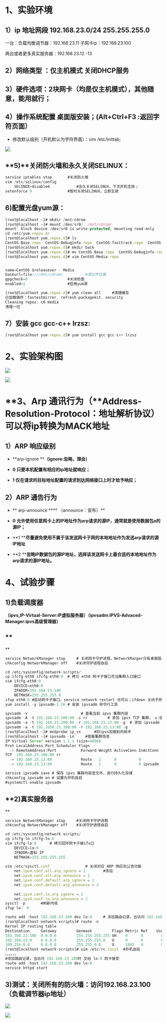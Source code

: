 # **1、实验环境**

## **1）ip 地址网段  192.168.23.0/24		255.255.255.0**

一台：负载均衡调节器：192.168.23.11      子网卡ip：192.168.23.100

两台或者更多真实服务器：192.168.23.12  -13

## **2）网络类型 ：仅主机模式   关闭DHCP服务**

## **3）硬件选项：2块网卡（均是仅主机模式），其他随意，能用就行；**

## **4）操作系统配置	桌面版安装；(Alt+Ctrl+F3 :返回字符页面）**

- 修改默认级别（开机默认为字符界面）：vim /etc/inittab;

![](images/WEBRESOURCEfec8540686253d2def4c2aabd055a724截图.png)

## **5)****关闭防火墙和永久关闭SELINUX：**

```javascript
service iptables stop		#关闭防火墙
vim /etc/selinux/config
    SELINUX=disabled			#永久关闭SELINUX，下次开机生效；
setenforce 0				#暂时关闭SELINUX，立即生效
```

## **6)配置光盘yum源：**

```javascript
[root@localhost ~]# mkdir /mnt/cdrom
[root@localhost ~]# mount /dev/sr0/  /mnt/cdrom/
mount: block device /dev/sr0 is write-protected, mounting read-only
cd /etc/yum.repos.d/
[root@localhost yum.repos.d]# ls
CentOS-Base.repo  CentOS-Debuginfo.repo  CentOS-fasttrack.repo  CentOS-Media.repo  CentOS-Vault.repo
[root@localhost yum.repos.d]# mkdir back
[root@localhost yum.repos.d]# mv CentOS-Base.repo  CentOS-Debuginfo.repo CentOS-fasttrack.repo CentOS-Vault.repo ./back/
[root@localhost yum.repos.d]# vim CentOS-Media.repo 
name=CentOS-$releasever - Media
baseurl=file:///mnt/cdrom/			#源文件位置
gpgcheck=0					#关闭检查
enabled=1					#启用yum源

[root@localhost yum.repos.d]# yum clean all		#清理缓存
已加载插件：fastestmirror, refresh-packagekit, security
Cleaning repos: c6-media
清理一切
```

## **7）安装 gcc gcc-c++ lrzsz:**

```javascript
[root@localhost yum.repos.d]# yum install gcc gcc-c++ lrzsz
```

# **2、实验架构图**

![](images/WEBRESOURCE715f8191e66cec13a568e3bd9471d116截图.png)

![](images/WEBRESOURCE4f12a5739ca1ab5684152cd6bb11c213截图.png)

# **3、Arp 通讯行为（****Address-Resolution-Protocol：地址解析协议）可以将ip转换为MACK地址**

## **1）ARP 响应级别**

- **arp-ignore	****（ignore:忽略，理会）**

- **0  只要本机配置有相应的ip地址就响应；**

- **1 仅在请求的目标地址配置的请求到达网络接口上时才给予响应；**

## **2）ARP 通告行为**

- ** arp-announce  **** （announce：宣布）**

- **0 ****允许使用任意网卡上的IP地址作为arp请求的源IP，通常就是使用数据包a的源IP****；**

- **1 ****尽量避免使用不属于该发送网卡子网的本地地址作为发送arp请求的源IP地址**

- **2 ****忽略IP数据包的源IP地址，选择该发送网卡上最合适的本地地址作为arp请求的源IP地址。**

# **4、试验步骤**

## **1)负载调度器**

**（ipvs,IP-Virtual-Server:IP虚拟服务器）（ipvsadm:IPVS-Advaced-Manager:ipvs高级管理器）**

## ****

```javascript
service NetworkManager stop 	# 关闭网卡守护进程，NetworkManger只有桌面版才有这个程序；
chkconfig NetworkManager off  	#关闭守护进程自启

cd /etc/sysconfig/network-scripts/
cp ifcfg-eth0 ifcfg-eth0:0 	# 拷贝 eth0 网卡子接口充当集群入口接口
vim ifcfg-eth0:0
    DEVICE=eth0:0
    IPADDR=192.168.23.100
    NETMASK=255.255.255.0             
ifup eth0:0	#启动网卡子接口，service network restart 也可以；ifdown 关闭子网卡
yum install -y ipvsadm-1.26	# 安装 ipvsadm 命令行工具	   
ipvsadm -v 						  # 查看当前 ipvs 集群内容
ipvsadm -A -t 192.168.23.100:80 -s rr 		  # 添加 ipvs TCP 集群，-s:指定算法，rr:轮询算法
ipvsadm -a -t 192.168.23.100:80 -r 192.168.23.12:80 -g  # 添加 ipvsadm 集群子节点，-r:real server,真实服务器
ipvsadm -a -t 192.1658.23.100:80 -r 192.168.23.13:80 -g
[root@localhost ~]# modprobe ip_vs		#将ipvs加载到内核中
[root@localhost ~]# ipvsadm -Ln		#查看集群信息
IP Virtual Server version 1.2.1 (size=4096)
Prot LocalAddress:Port Scheduler Flags
  -> RemoteAddress:Port           Forward Weight ActiveConn InActConn
TCP  192.168.23.100:80 rr
  -> 192.168.23.12:80             Route   1      0          0         
  -> 192.168.23.13:80             Route   1      0          0 ipvsadm -Ln

service ipvsadm save # 保存 ipvs 集群内容至文件，进行持久化存储
chkconfig ipvsadm on # 设置为开机自启
#systemctl enable ipvsadm
```

## **2)真实服务器**

```javascript
service NetworkManager stop 	#关闭网卡守护进程
chkconfig NetworkManager off  	#关闭守护进程自启

cd /etc/sysconfig/network-scripts/
cp ifcfg-lo ifcfg-lo:0
vim ifcfg-lo:0 		# 拷贝回环网卡子接ifv口
    DEVICE=lo:0
    IPADDR=虚拟 IP
    NETMASK=255.255.255.255
    
vim /etc/sysctl.conf 				# 关闭对应 ARP 响应及公告功能
    net.ipv4.conf.all.arp_ignore = 1		#添加
    net.ipv4.conf.all.arp_announce = 2
    net.ipv4.conf.default.arp_ignore = 1
    net.ipv4.conf.default.arp_announce = 2 
    net.ipv4.conf.lo.arp_ignore = 1
    net.ipv4.conf.lo.arp_announce = 2
sysctl -p		#刷新内核
ifup lo： 0

route add -host 192.168.23.100 dev lo:0 	# 添加路由记录，当访问 192.168.23.100时 交给 lo:0 网卡接受
[root@localhost network-scripts]# route -n
Kernel IP routing table
Destination     Gateway         Genmask         Flags Metric Ref    Use Iface
192.168.23.100  0.0.0.0         255.255.255.255 UH    0      0        0 lo
192.168.23.0    0.0.0.0         255.255.255.0   U     0      0        0 eth1
169.254.0.0     0.0.0.0         255.255.0.0     U     1002   0        0 eth1
[root@localhost network-scripts]# vim /etc/rc.local  #开机自启
。。。。。。
#添加路由记录，当访问 192.168.23.100时 交给 lo:0 网卡接受
route add -host 192.168.23.100 dev lo:0
service httpd start
```

## **3)测试：关闭所有的防火墙：访问192.168.23.100（负载调节器ip地址）**

![](images/WEBRESOURCE076faa7c82fce7e37716f14f4d02e326截图.png)

![](images/WEBRESOURCE01e28d464454d0108918c4d982f3bbb4截图.png)